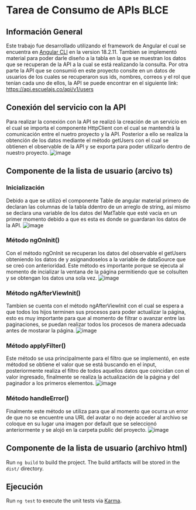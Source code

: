 # Tarea de Consumo de APIs BLCE
## Información General
Este trabajo fue desarrollado utilizando el framework de Angular el cual se encuentra en [Angular CLI](https://github.com/angular/angular-cli) en la version 18.2.11.
Tambien se implementó material para poder darle diseño a la tabla en la que se muestran los datos que se recuperan de la API a la cual  se está realizando la consulta. 
Por otra parte la API que se consumió en este proyecto consite en un datos de usuarios de los cuales se recuperaron sus ids, nombres, correos y el rol que tenían cada uno de ellos, la API se puede encontrar en el siguiente link: https://api.escuelajs.co/api/v1/users

## Conexión del servicio con la API

Para realizar la conexión con la API se realizó la creación de un servicio en el cual se importa el componente HttpClient con el cual se mantendrá la comunicación entre el nuetro proyecto y la API.
Posterior a ello se realiza la obtención de los datos mediante el método getUsers con el cual se obtienen el observable de la API y se exporta para poder utilizarlo dentro de nuestro proyecto.
![image](https://github.com/user-attachments/assets/743fa1ec-cc83-4bf4-a180-313faf2ff23f)

## Componente de la lista de usuario (arcivo ts)
### Inicialización
Debido a que se utilizó el componente Table de angular material primero de declaran las columnas de la tabla ddentro de un arreglo de string, así mismo se declara una variable de los datos del MatTable que esté vacía en un primer momento debido a que es esta es donde se guardaran los datos de la API.
![image](https://github.com/user-attachments/assets/0b98452b-bf27-4fb4-b20c-d50dd44567b7)

### Método ngOnInit()
Con el método ngOnInit se recuperan los datos del observable el getUsers obteniendo los datos de y asignandoselos a la variable de dataSource que se creó con anterioridad. Este método es importante porque se ejecuta al momento de incializar la ventana de la página permitiendo que se colsulten y se obtengan los datos una sola vez.
![image](https://github.com/user-attachments/assets/1bc52be6-4db5-4697-84ab-37b9ea211539)

### Método ngAfterViewInit()
Tambien se cuenta con el método ngAfterViewInit con el cual se espera a que todos los hijos terminen sus procesos para poder actualizar la página, esto es muy importante para que al momento de filtrar o avanzar entre las paginaciones, se puedan realizar todos los procesos de manera adecuada antes de mostarar la página.
![image](https://github.com/user-attachments/assets/f2bf0bb9-a820-43b0-8154-48c8044f18ba)


### Método applyFilter()
Este método se usa principalmente para el filtro que se implementó, en este métodod se obtiene el valor que se está buscando en el input, posteriormente realiza el filtro de todos aquellos datos que coincidan con el valor ingresado, finalmente se realiza la actualización de la página y del paginador a los primeros elementos.
![image](https://github.com/user-attachments/assets/8e00e369-fd55-463f-9b76-cdc5cc27f49f)

### Método handleError()
Finalmente este método se utiliza para que al momento que ocurra un error de que no se encuentre una URL del avatar o no deje acceder al archivo se coloque en su lugar una imagen por default que se seleccionó anteriormente y se alojó en la carpeta public del proyecto.
![image](https://github.com/user-attachments/assets/ce8b8531-5dbd-4071-ae13-9e0afa46ece0)


## Componente de la lista de usuario (archivo html)

Run `ng build` to build the project. The build artifacts will be stored in the `dist/` directory.

## Ejecución

Run `ng test` to execute the unit tests via [Karma](https://karma-runner.github.io).

